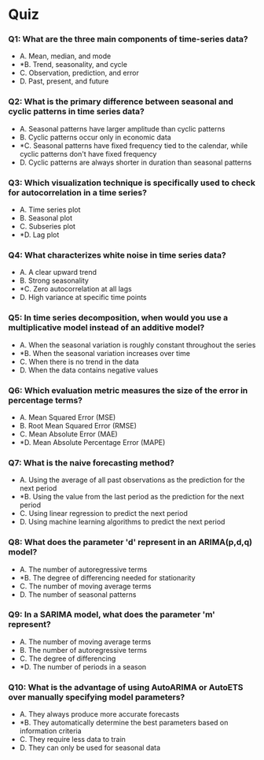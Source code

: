 # Quiz

### Q1: What are the three main components of time-series data?

- A. Mean, median, and mode
- *B. Trend, seasonality, and cycle
- C. Observation, prediction, and error
- D. Past, present, and future

### Q2: What is the primary difference between seasonal and cyclic patterns in time series data?

- A. Seasonal patterns have larger amplitude than cyclic patterns
- B. Cyclic patterns occur only in economic data
- *C. Seasonal patterns have fixed frequency tied to the calendar, while cyclic patterns don't have fixed frequency
- D. Cyclic patterns are always shorter in duration than seasonal patterns

### Q3: Which visualization technique is specifically used to check for autocorrelation in a time series?

- A. Time series plot
- B. Seasonal plot
- C. Subseries plot
- *D. Lag plot

### Q4: What characterizes white noise in time series data?

- A. A clear upward trend
- B. Strong seasonality
- *C. Zero autocorrelation at all lags
- D. High variance at specific time points

### Q5: In time series decomposition, when would you use a multiplicative model instead of an additive model?

- A. When the seasonal variation is roughly constant throughout the series
- *B. When the seasonal variation increases over time
- C. When there is no trend in the data
- D. When the data contains negative values

### Q6: Which evaluation metric measures the size of the error in percentage terms?

- A. Mean Squared Error (MSE)
- B. Root Mean Squared Error (RMSE)
- C. Mean Absolute Error (MAE)
- *D. Mean Absolute Percentage Error (MAPE)

### Q7: What is the naive forecasting method?

- A. Using the average of all past observations as the prediction for the next period
- *B. Using the value from the last period as the prediction for the next period
- C. Using linear regression to predict the next period
- D. Using machine learning algorithms to predict the next period

### Q8: What does the parameter 'd' represent in an ARIMA(p,d,q) model?

- A. The number of autoregressive terms
- *B. The degree of differencing needed for stationarity
- C. The number of moving average terms
- D. The number of seasonal patterns

### Q9: In a SARIMA model, what does the parameter 'm' represent?

- A. The number of moving average terms
- B. The number of autoregressive terms
- C. The degree of differencing
- *D. The number of periods in a season

### Q10: What is the advantage of using AutoARIMA or AutoETS over manually specifying model parameters?

- A. They always produce more accurate forecasts
- *B. They automatically determine the best parameters based on information criteria
- C. They require less data to train
- D. They can only be used for seasonal data
